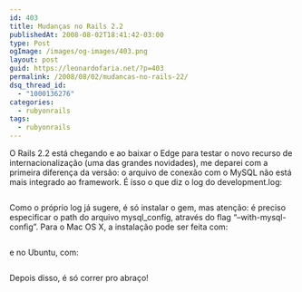 ```yaml
---
id: 403
title: Mudanças no Rails 2.2
publishedAt: 2008-08-02T18:41:42-03:00
type: Post
ogImage: /images/og-images/403.png
layout: post
guid: https://leonardofaria.net/?p=403
permalink: /2008/08/02/mudancas-no-rails-22/
dsq_thread_id:
  - "1000136276"
categories:
  - rubyonrails
tags:
  - rubyonrails
---
```

O Rails 2.2 está chegando e ao baixar o Edge para testar o novo recurso de internacionalização (uma das grandes novidades), me deparei com a primeira diferença da versão: o arquivo de conexão com o MySQL não está mais integrado ao framework. É isso o que diz o log do development.log:

```!!! The bundled mysql.rb driver has been removed from Rails 2.2. Please install the mysql gem and try again: gem install mysql.
```

Como o próprio log já sugere, é só instalar o gem, mas atenção: é preciso especificar o path do arquivo mysql_config, através do flag &#8220;–with-mysql-config&#8221;. Para o Mac OS X, a instalação pode ser feita com: 

```sudo gem install mysql -- --with-mysql-config=/usr/local/mysql/bin/mysql_config
```

e no Ubuntu, com:

```sudo gem install mysql -- --with-mysql-config=/usr/bin/mysql_config
```

Depois disso, é só correr pro abraço!
